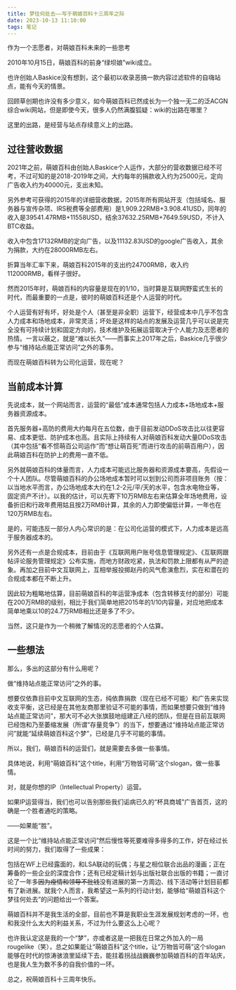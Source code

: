 ```yaml
---
title: 梦往何处去——写于萌娘百科十三周年之际
date: 2023-10-13 11:10:00
tags: 笔记
---
```

作为一个志愿者，对萌娘百科未来的一些思考
<!-- more -->
2010年10月15日，萌娘百科的前身“绿坝娘”wiki成立。

也许创始人Baskice没有想到，这个最初以收录恶搞一款内容过滤软件的自嗨站点，能有今天的情景。

回顾草创期也许没有多少意义，如今萌娘百科已然成长为一个独一无二的泛ACGN综合wiki网站，但是即使今天，很多人仍然满腹狐疑：wiki的出路在哪里？

这里的出路，是经营与站点存续意义上的出路。

## 过往营收数据
2021年之前，萌娘百科由创始人Baskice个人运作，大部分的营收数据已经不可考，不过可知的是2018-2019年之间，大约每年的捐款收入约为25000元，定向广告收入约为40000元，支出未知。

另外参考可获得的2015年的详细营收数据，2015年所有网站开支（包括域名、服务器与宣传杂项、IRS税费等全部费用）是1,909.22RMB+3.908.41USD，同年的收入是39541.47RMB+11558USD，结余37632.25RMB+7649.59USD，不计入BTC收益。

收入中包含17132RMB的定向广告，以及11132.83USD的google广告收入，其余为捐款，大约在28000RMB左右。

折算当年汇率下来，萌娘百科2015年的支出约24700RMB，收入约112000RMB，看样子很好。

然而2015年时，萌娘百科的内容量是现在的1/10，当时算是互联网野蛮式生长的时代，而最重要的一点是，彼时的萌娘百科还是个人运营的时代。

个人运营有好有坏，好处是个人（甚至是非全职）运营下，经营成本中几乎不包含人力成本和场地成本，非常灵活；坏处是这样的站点的发展及运营几乎可以说是完全没有可持续计划和固定方向的，技术维护及拓展运营取决于个人能力及志愿者的热情。一言以蔽之，就是“难以长久”——而事实上2017年之后，Baskice几乎很少参与“维持站点能正常访问”之外的事务。

而现在萌娘百科转为公司化运营，现在呢？

## 当前成本计算
先说成本，就一个网站而言，运营的“最低”成本通常包括人力成本+场地成本+服务器资源成本。

首先服务器+高防的费用大约每月在五位数，由于目前发动DDoS攻击比以往更容易、成本更低、防护成本也高。且实际上持续有人对萌娘百科发动大量DDoS攻击（其中包括“看不惯萌百公司运作”而“想让萌百死”而进行攻击的前萌百用户），因此萌娘百科在防护上的费用一直不低。

另外就萌娘百科的体量而言，人力成本可能远比服务器和资源成本要高，先假设一个十人团队。尽管萌娘百科的办公场地成本暂时可以划到公司而非项目账务（按：以当地水平而言，办公场地成本大约在1.2-2元/平/天的水平，包含水电物业等，固定资产不计）。以我的估计，可以先寄下10万RMB左右来估算全年场地费用，设备折旧和行政年费用姑且按2万RMB计算，其余的人力即使偏低计算，一年也在120万RMB左右。

是的，可能违反一部分人内心常识的是：在公司化运营的模式下，人力成本是远高于服务器成本的。

另外还有一点是合规成本，目前由于《互联网用户账号信息管理规定》、《互联网跟帖评论服务管理规定》公布实施，而地方财政吃紧，执法和罚款上限都有从严的迹象。再加之目前中文互联网上，互相举报投掷赵丹的风气愈演愈烈，实在和潜在的合规成本都在不断上升。

因此较为粗略地估算，目前萌娘百科的年运营净成本（包含转移支付的部分）可能在200万RMB的级别，相比于我们简单地把2015年的1/10内容量，对应地把成本简单地乘以10的24.7万RMB相比还是多了不少。

当然，这只是作为一个稍微了解情况的志愿者的个人估算。

## 一些想法
那么，多出的这部分有什么用呢？

做“维持站点能正常访问”之外的事。

想要仅依靠目前中文互联网的生态，纯依靠捐款（现在已经不可能）和广告来实现收支平衡，这已经是在其他友商那里验证不可能的事情，而如果想要只做到“维持站点能正常访问”，那大可不必大张旗鼓地组建正八经的团队，但是在目前互联网已经饱和乃至萎缩发展（所谓“存量竞争”）的当下，想要通过“维持站点能正常访问”就能“延续萌娘百科这个梦”，已经是几乎不可能的事情。

所以，我们，萌娘百科的运营们，就是需要去多做一些事情。

具体地说，利用“萌娘百科”这个title，利用“万物皆可萌”这个slogan，做一些事情。

对，就是你想的IP（Intellectual Property）运营。

如果IP运营得当，我们也可以告别那些我们诟病已久的“杯具商城”广告首页，这的确是一个胜者通吃的策略。

——如果能“胜”。

这是一个比“维持站点能正常访问”然后慢性等死要难得多得多的工作，好在经过长时间的努力，我们取得了一些成果：

包括在WF上已经露面的，和LSA联动的玩偶；与星之相位联合出品的漫画；正在筹备的一些企业的深度合作；还有已经定稿计划与出版社联合出版的书籍；一直讨论了一年多<s>因为疫情和领导不批钱</s>没有进展的第一方周边、线下活动等计划目前都有了新进展。就我个人而言，我希望这一系列的行动计划，能够给“萌娘百科这个梦往何处去”的问题给出一个答案。

萌娘百科并不是我生活的全部，目前也不算是我职业生涯发展规划考虑的一环，也和我没什么太大的利益关系，不过为什么要这么上心呢？

也许我认定这是我的一个“梦”，亦或者这是一把我在日常之外加入的一局rougelike（笑），总之如果能让“萌娘百科”这个title，让“万物皆可萌”这个slogan能够在时代的惊涛骇浪里延续下去，能拄着拐战战巍巍参加萌娘百科的百年站庆，也是我人生为数不多的自我价值的一环。

总之，祝萌娘百科十三周年快乐。